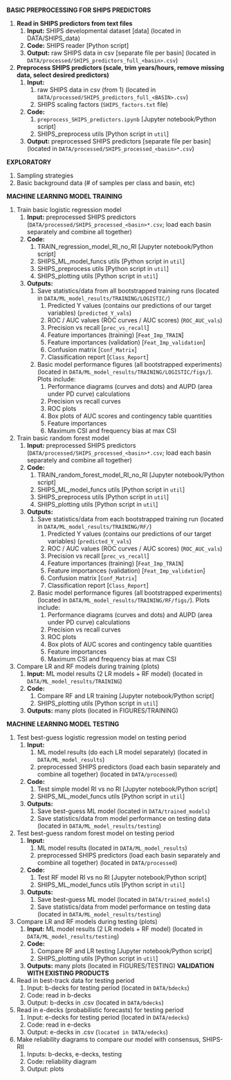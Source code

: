 <b>BASIC PREPROCESSING FOR SHIPS PREDICTORS</b>
1. <b>Read in SHIPS predictors from text files</b>
    1. <b>Input:</b> SHIPS developmental dataset [data] (located in DATA/SHIPS_data)
    2. <b>Code:</b> SHIPS reader [Python script]
    3. <b>Output:</b> raw SHIPS data in csv [separate file per basin] (located in `DATA/processed/SHIPS_predictors_full_<basin>.csv`)
2. <b>Preprocess SHIPS predictors (scale, trim years/hours, remove missing data, select desired predictors)</b>
    1. <b>Input:</b> 
        1. raw SHIPS data in csv (from 1) (located in `DATA/processed/SHIPS_predictors_full_<BASIN>.csv`)
        2. SHIPS scaling factors (`SHIPS_factors.txt` file) 
    3. <b>Code:</b> 
        1. `preprocess_SHIPS_predictors.ipynb` [Jupyter notebook/Python script]
        2. SHIPS_preprocess utils [Python script in `util`]
    4. <b>Output:</b> preprocessed SHIPS predictors [separate file per basin] (located in `DATA/processed/SHIPS_processed_<basin>*.csv`)

<b>EXPLORATORY</b>
1.  Sampling strategies
2.  Basic background data (# of samples per class and basin, etc)

<b>MACHINE LEARNING MODEL TRAINING</b>
1.  Train basic logistic regression model
    1. <b>Input:</b> preprocessed SHIPS predictors (`DATA/processed/SHIPS_processed_<basin>*.csv`; load each basin separately and combine all together) 
    2. <b>Code:</b>
        1. TRAIN_regression_model_RI_no_RI [Jupyter notebook/Python script]
        2. SHIPS_ML_model_funcs utils [Python script in `util`] 
        3. SHIPS_preprocess utils [Python script in `util`]
        4. SHIPS_plotting utils [Python script in `util`]
    3. <b>Outputs:</b> 
        1. Save statistics/data from all bootstrapped training runs (located in `DATA/ML_model_results/TRAINING/LOGISTIC/`)
            1. Predicted Y values (contains our predictions of our target variables) (`predicted_Y_vals`)
            2. ROC / AUC values (ROC curves / AUC scores) (`ROC_AUC_vals`)
            3. Precision vs recall [`prec_vs_recall`]
            4. Feature importances (training) [`Feat_Imp_TRAIN`]
            5. Feature importances (validation) [`Feat_Imp_validation`]
            6. Confusion matrix [`Conf_Matrix`]
            7. Classification report [`Class_Report`]
        2. Basic model performance figures (all bootstrapped experiments) (located in `DATA/ML_model_results/TRAINING/LOGISTIC/figs/`).  Plots include:
            1.  Performance diagrams (curves and dots) and AUPD (area under PD curve) calculations
            2.  Precision vs recall curves
            3.  ROC plots
            4.  Box plots of AUC scores and contingency table quantities
            5.  Feature importances
            6.  Maximum CSI and frequency bias at max CSI
2.  Train basic random forest model
    1. <b>Input:</b> preprocessed SHIPS predictors (`DATA/processed/SHIPS_processed_<basin>*.csv`; load each basin separately and combine all together) 
    2. <b>Code:</b>
        1. TRAIN_random_forest_model_RI_no_RI [Jupyter notebook/Python script]
        2. SHIPS_ML_model_funcs utils [Python script in `util`] 
        3. SHIPS_preprocess utils [Python script in `util`]
        4. SHIPS_plotting utils [Python script in `util`]
    3. <b>Outputs:</b> 
        1. Save statistics/data from each bootstrapped training run (located in `DATA/ML_model_results/TRAINING/RF/`)
            1. Predicted Y values (contains our predictions of our target variables) (`predicted_Y_vals`)
            2. ROC / AUC values (ROC curves / AUC scores) (`ROC_AUC_vals`)
            3. Precision vs recall [`prec_vs_recall`]
            4. Feature importances (training) [`Feat_Imp_TRAIN`]
            5. Feature importances (validation) [`Feat_Imp_validation`]
            6. Confusion matrix [`Conf_Matrix`]
            7. Classification report [`Class_Report`]
        2. Basic model performance figures (all bootstrapped experiments) (located in `DATA/ML_model_results/TRAINING/RF/figs/`).  Plots include:
            1.  Performance diagrams (curves and dots) and AUPD (area under PD curve) calculations
            2.  Precision vs recall curves
            3.  ROC plots
            4.  Box plots of AUC scores and contingency table quantities
            5.  Feature importances
            6.  Maximum CSI and frequency bias at max CSI
3.  Compare LR and RF models during training (plots)
    1. <b>Input:</b> ML model results (2 LR models + RF model) (located in `DATA/ML_model_results/TRAINING`)
    2. <b>Code:</b>
        1. Compare RF and LR training [Jupyter notebook/Python script]
        2. SHIPS_plotting utils [Python script in `util`]
    3. <b>Outputs:</b> many plots (located in FIGURES/TRAINING)

<b>MACHINE LEARNING MODEL TESTING</b>
1. Test best-guess logistic regression model on testing period
    1. <b>Input:</b> 
        1. ML model results (do each LR model separately) (located in `DATA/ML_model_results`)
        2. preprocessed SHIPS predictors (load each basin separately and combine all together) (located in `DATA/processed`)
    2. <b>Code:</b>
        1. Test simple model RI vs no RI [Jupyter notebook/Python script]
        2. SHIPS_ML_model_funcs utils [Python script in `util`] 
    3. <b>Outputs:</b> 
        1. Save best-guess ML model (located in `DATA/trained_models`)
        2. Save statistics/data from model performance on testing data (located in `DATA/ML_model_results/testing`)
2. Test best-guess random forest model on testing period
    1. <b>Input:</b> 
        1. ML model results (located in `DATA/ML_model_results`)
        2. preprocessed SHIPS predictors (load each basin separately and combine all together) (located in `DATA/processed`)
    2. <b>Code:</b>
        1. Test RF model RI vs no RI [Jupyter notebook/Python script]
        2. SHIPS_ML_model_funcs utils [Python script in `util`] 
    3. <b>Outputs:</b> 
        1. Save best-guess ML model (located in `DATA/trained_models`)
        2. Save statistics/data from model performance on testing data (located in `DATA/ML_model_results/testing`)
3. Compare LR and RF models during testing (plots)
    1. <b>Input:</b> ML model results (2 LR models + RF model) (located in `DATA/ML_model_results/testing`)
    2. <b>Code:</b>
        1. Compare RF and LR testing [Jupyter notebook/Python script]
        2. SHIPS_plotting utils [Python script in `util`]
    3. <b>Outputs:</b> many plots (located in FIGURES/TESTING)
<b>VALIDATION WITH EXISTING PRODUCTS</b>
1. Read in best-track data for testing period 
    1. Input: b-decks for testing period (located in `DATA/bdecks`)
    2. Code: read in b-decks
    3. Output: b-decks in .csv (located in `DATA/bdecks`)
2. Read in e-decks (probabilistic forecasts) for testing period 
    1. Input: e-decks for testing period (located in `DATA/edecks`)
    2. Code: read in e-decks
    3. Output: e-decks in .csv (`located in DATA/edecks`)
3. Make reliability diagrams to compare our model with consensus, SHIPS-RII
    1. Inputs: b-decks, e-decks, testing
    2. Code: reliability diagram
    3. Output: plots
